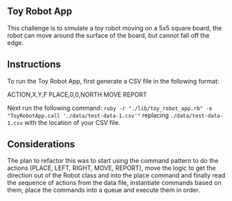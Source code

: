 ## Toy Robot App

This challenge is to simulate a toy robot moving on a 5x5 square board, the robot can move around the surface of the board, but cannot fall off the edge.

## Instructions

To run the Toy Robot App, first generate a CSV file in the following format:

ACTION,X,Y,F
PLACE,0,0,NORTH
MOVE
REPORT

Next run the following command: `ruby -r "./lib/toy_robot_app.rb" -e "ToyRobotApp.call './data/test-data-1.csv'"` replacing `./data/test-data-1.csv` with the location of your CSV file.

## Considerations

The plan to refactor this was to start using the command pattern to do the actions (PLACE, LEFT, RIGHT, MOVE, REPORT), move the logic to get the direction out of the Robot class and into the place command and finally read the sequence of actions from the data file, instantiate commands based on them, place the commands into a queue and execute them in order.